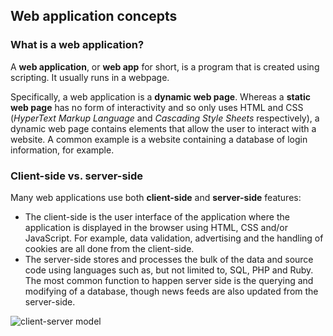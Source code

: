 Web application concepts
-------------------------------


### What is a web application?

A **web application**, or **web app** for short, is a program that is created using scripting. It usually runs in a webpage.

Specifically, a web application is a **dynamic web page**. Whereas a **static web page** has no form of interactivity and so only uses HTML and CSS (*HyperText Markup Language* and *Cascading Style Sheets* respectively), a dynamic web page contains elements that allow the user to interact with a website. A common example is a website containing a database of login information, for example.

### Client-side vs. server-side

Many web applications use both **client-side** and **server-side** features:
 - The client-side is the user interface of the application where the application is displayed in the browser using HTML, CSS and/or JavaScript. For example, data validation, advertising and the handling of cookies are all done from the client-side.
 - The server-side stores and processes the bulk of the data and source code using languages such as, but not limited to, SQL, PHP and Ruby. The most common function to happen server side is the querying and modifying of a database, though news feeds are also updated from the server-side.

![client-server model](https://github.com/fabcooldog/Odds-and-Sods/raw/master/Client-Server.PNG)
